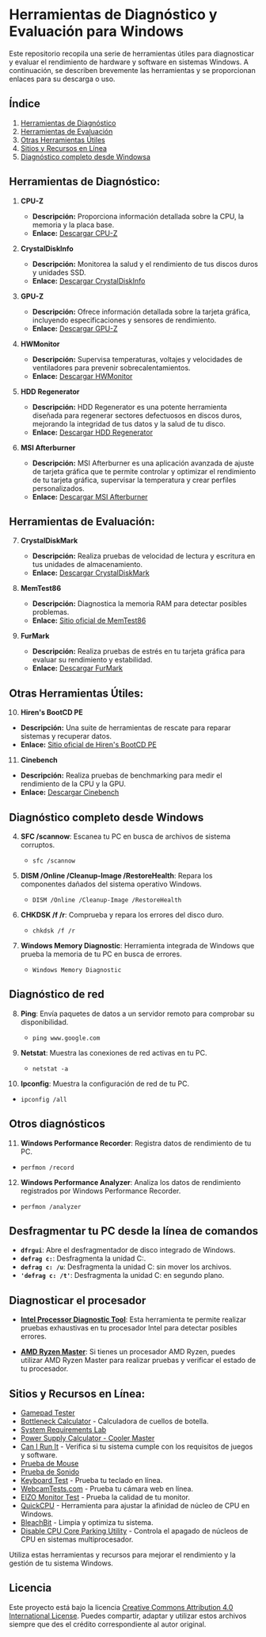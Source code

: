 # Herramientas de Diagnóstico y Evaluación para Windows

Este repositorio recopila una serie de herramientas útiles para diagnosticar y evaluar el rendimiento de hardware y software en sistemas Windows. A continuación, se describen brevemente las herramientas y se proporcionan enlaces para su descarga o uso.

## Índice
1. [Herramientas de Diagnóstico](#herramientas-de-diagnóstico)
2. [Herramientas de Evaluación](#herramientas-de-evaluación)
3. [Otras Herramientas Útiles](#otras-herramientas-útiles)
4. [Sitios y Recursos en Línea](#sitios-y-recursos-en-línea)
5. [Diagnóstico completo desde Windowsa](#diagnóstico-completo-desde-windows)

## Herramientas de Diagnóstico:

1. **CPU-Z**
   - **Descripción:** Proporciona información detallada sobre la CPU, la memoria y la placa base.
   - **Enlace:** [Descargar CPU-Z](https://www.cpuid.com/softwares/cpu-z.html)

2. **CrystalDiskInfo**
   - **Descripción:** Monitorea la salud y el rendimiento de tus discos duros y unidades SSD.
   - **Enlace:** [Descargar CrystalDiskInfo](https://crystalmark.info/en/software/crystaldiskinfo/)

3. **GPU-Z**
   - **Descripción:** Ofrece información detallada sobre la tarjeta gráfica, incluyendo especificaciones y sensores de rendimiento.
   - **Enlace:** [Descargar GPU-Z](https://www.techpowerup.com/gpuz/)

4. **HWMonitor**
   - **Descripción:** Supervisa temperaturas, voltajes y velocidades de ventiladores para prevenir sobrecalentamientos.
   - **Enlace:** [Descargar HWMonitor](https://www.cpuid.com/softwares/hwmonitor.html)

5. **HDD Regenerator**
   - **Descripción:** HDD Regenerator es una potente herramienta diseñada para regenerar sectores defectuosos en discos duros, mejorando la integridad de tus datos y la salud de tu disco.
   - **Enlace:** [Descargar HDD Regenerator](http://www.dposoft.net/)

6. **MSI Afterburner**
   - **Descripción:** MSI Afterburner es una aplicación avanzada de ajuste de tarjeta gráfica que te permite controlar y optimizar el rendimiento de tu tarjeta gráfica, supervisar la temperatura y crear perfiles personalizados.
   - **Enlace:** [Descargar MSI Afterburner](https://www.msi.com/page/afterburner)

## Herramientas de Evaluación:

7. **CrystalDiskMark**
   - **Descripción:** Realiza pruebas de velocidad de lectura y escritura en tus unidades de almacenamiento.
   - **Enlace:** [Descargar CrystalDiskMark](https://crystalmark.info/en/software/crystaldiskmark/)

8. **MemTest86**
   - **Descripción:** Diagnostica la memoria RAM para detectar posibles problemas.
   - **Enlace:** [Sitio oficial de MemTest86](https://www.memtest86.com/)

9. **FurMark**
   - **Descripción:** Realiza pruebas de estrés en tu tarjeta gráfica para evaluar su rendimiento y estabilidad.
   - **Enlace:** [Descargar FurMark](https://www.geeks3d.com/furmark/)

## Otras Herramientas Útiles:

10. **Hiren's BootCD PE**
   - **Descripción:** Una suite de herramientas de rescate para reparar sistemas y recuperar datos.
   - **Enlace:** [Sitio oficial de Hiren's BootCD PE](https://www.hirensbootcd.org/)

11. **Cinebench**
   - **Descripción:** Realiza pruebas de benchmarking para medir el rendimiento de la CPU y la GPU.
   - **Enlace:** [Descargar Cinebench](https://www.maxon.net/en/cinebench)


## Diagnóstico completo desde Windows

4. **SFC /scannow**: Escanea tu PC en busca de archivos de sistema corruptos.
   - `sfc /scannow`

5. **DISM /Online /Cleanup-Image /RestoreHealth**: Repara los componentes dañados del sistema operativo Windows.
   - `DISM /Online /Cleanup-Image /RestoreHealth`

6. **CHKDSK /f /r**: Comprueba y repara los errores del disco duro.
   - `chkdsk /f /r`

7. **Windows Memory Diagnostic**: Herramienta integrada de Windows que prueba la memoria de tu PC en busca de errores.
   - `Windows Memory Diagnostic`

## Diagnóstico de red

8. **Ping**: Envía paquetes de datos a un servidor remoto para comprobar su disponibilidad.
   - `ping www.google.com`

9. **Netstat**: Muestra las conexiones de red activas en tu PC.
   - `netstat -a`

10. **Ipconfig**: Muestra la configuración de red de tu PC.
   - `ipconfig /all`

## Otros diagnósticos

11. **Windows Performance Recorder**: Registra datos de rendimiento de tu PC.
   - `perfmon /record`

12. **Windows Performance Analyzer**: Analiza los datos de rendimiento registrados por Windows Performance Recorder.
   - `perfmon /analyzer`

## Desfragmentar tu PC desde la línea de comandos
- **`dfrgui`**: Abre el desfragmentador de disco integrado de Windows.
- **`defrag c:`**: Desfragmenta la unidad C:.
- **`defrag c: /u`**: Desfragmenta la unidad C: sin mover los archivos.
- **`'defrag c: /t'`**: Desfragmenta la unidad C: en segundo plano.

## Diagnosticar el procesador

- [**Intel Processor Diagnostic Tool**](https://downloadcenter.intel.com/download/19792/Intel-Processor-Diagnostic-Tool): Esta herramienta te permite realizar pruebas exhaustivas en tu procesador Intel para detectar posibles errores.

- [**AMD Ryzen Master**](https://www.amd.com/en/technologies/ryzen-master): Si tienes un procesador AMD Ryzen, puedes utilizar AMD Ryzen Master para realizar pruebas y verificar el estado de tu procesador.

## Sitios y Recursos en Línea:
- [Gamepad Tester](https://hardwaretester.com/gamepad) 
- [Bottleneck Calculator](https://pc-builds.com/es/bottleneck-calculator/) - Calculadora de cuellos de botella.
- [System Requirements Lab](https://www.systemrequirementslab.com/cyri)
- [Power Supply Calculator - Cooler Master](https://www.coolermaster.com/power-supply-calculator/)
- [Can I Run It](https://technical.city/es/can-i-run-it) - Verifica si tu sistema cumple con los requisitos de juegos y software.
- [Prueba de Mouse](https://www.onlinemictest.com/es/prueba-de-mouse/)
- [Prueba de Sonido](https://www.onlinemictest.com/es/prueba-de-sonido/)
- [Keyboard Test](https://keyboard-test.space/es/) - Prueba tu teclado en línea.
- [WebcamTests.com](https://es.webcamtests.com/) - Prueba tu cámara web en línea.
- [EIZO Monitor Test](https://www.eizo.be/monitor-test/) - Prueba la calidad de tu monitor.
- [QuickCPU](https://coderbag.com/product/quickcpu) - Herramienta para ajustar la afinidad de núcleo de CPU en Windows.
- [BleachBit](https://www.bleachbit.org/) - Limpia y optimiza tu sistema.
- [Disable CPU Core Parking Utility](https://coderbag.com/product/quickcpu) - Controla el apagado de núcleos de CPU en sistemas multiprocesador.

Utiliza estas herramientas y recursos para mejorar el rendimiento y la gestión de tu sistema Windows.

## Licencia
Este proyecto está bajo la licencia [Creative Commons Attribution 4.0 International License](https://creativecommons.org/licenses/by/4.0/). Puedes compartir, adaptar y utilizar estos archivos siempre que des el crédito correspondiente al autor original.

